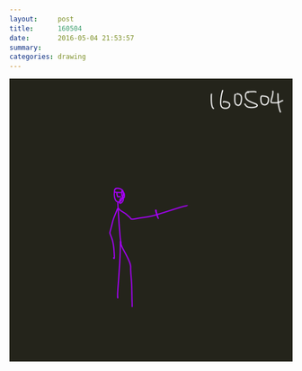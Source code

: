 ```yaml
---
layout:     post
title:      160504
date:       2016-05-04 21:53:57
summary:    
categories: drawing
---
```

![160504](/images/diary/160504.png "May the 4th be with you.")
